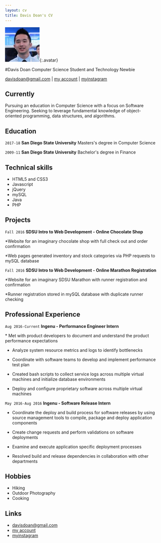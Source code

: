 ```yaml
---
layout: cv
title: Davis Doan's CV
---
```


![Davis](./media/23.jpg){:.avatar}

#Davis Doan
Computer Science Student and Technology Newbie

<div id="webaddress">
<a href="mailto:">davisdoan@gmail.com</a>
|
<i class="fa fa-github"></i> <a href="http://github.com/davisdoan">my account</a>
|
<i class="fa fa-instagram"></i> <a href="http://instagram.com/dunkindoanuts">myinstagram</a>
</div>


## Currently

Pursuing an education in Computer Science with a focus on Software Engineering. Seeking to
leverage fundamental knowledge of object-oriented programming, data structures, and algorithms.

## Education
`2017-18`
__San Diego State University__ Masters's degree in Computer Science

`2009-11`
__San Diego State University__ Bachelor's degree in Finance

## Technical skills

* HTML5 and CSS3
* Javascript
* jQuery
* mySQL
* Java
* PHP


## Projects
 
 `Fall 2016`
__SDSU Intro to Web Development - Online Chocolate Shop__ 

*Website for an imaginary chocolate shop with full check out and order confirmation

*Web pages generated inventory and stock categories via PHP requests to mySQL database

 `Fall 2016`
__SDSU Intro to Web Development - Online Marathon Registration__ 

*Website for an imaginary SDSU Marathon with runner registration and confirmation

*Runner registration stored in mySQL database with duplicate runner checking


## Professional Experience

`Aug 2016-Current`
__Ingenu - Performance Engineer Intern__ 
<div class="responsibilities">
* Met with product developers to document and understand the product performance expectations

* Analyze system resource metrics and logs to identify bottlenecks

* Coordinate with software teams to develop and implement performance test plan

* Created bash scripts to collect service logs across multiple virtual machines and initialize database environments 

* Deploy and configure proprietary software across multiple virtual machines
</div>
 
 `May 2016-Aug 2016`
__Ingenu - Software Release Intern__ 

* Coordinate the deploy and build process for software releases by using source management tools to compile, package and deploy application components

* Create change requests and perform validations on software deployments

* Examine and execute application specific deployment processes

* Resolved build and release dependencies in collaboration with other departments

## Hobbies

* Hiking
* Outdoor Photography 
* Cooking

## Links

* <i class="fa fa-envelope"></i> <a href="mailto:">davisdoan@gmail.com</a><br />
* <i class="fa fa-github"></i> <a href="http://github.com/davisdoan">my account</a><br />
* <i class="fa fa-instagram"></i> <a href="http://instagram.com/dunkindoanuts">myinstagram</a><br />

